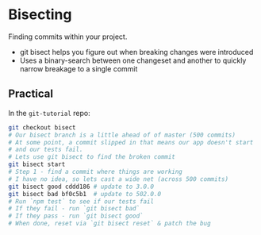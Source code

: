 # Bisecting

Finding commits within your project.

* git bisect helps you figure out when breaking changes were introduced
* Uses a binary-search between one changeset and another to quickly narrow breakage to a single commit

## Practical

In the `git-tutorial` repo:

```bash
git checkout bisect
# Our bisect branch is a little ahead of of master (500 commits)
# At some point, a commit slipped in that means our app doesn't start
# and our tests fail.
# Lets use git bisect to find the broken commit
git bisect start
# Step 1 - find a commit where things are working
# I have no idea, so lets cast a wide net (across 500 commits)
git bisect good cddd186 # update to 3.0.0
git bisect bad bf0c5b1  # update to 502.0.0
# Run `npm test` to see if our tests fail
# If they fail - run `git bisect bad`
# If they pass - run `git bisect good`
# When done, reset via `git bisect reset` & patch the bug
```